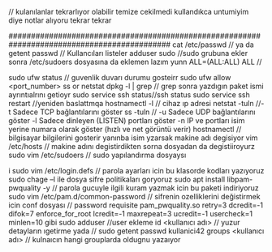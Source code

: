 // kulanılanlar tekrarlıyor olabilir temize cekilmedi kullandıkca untumiyim diye notlar alıyoru tekrar tekrar

############################################################################################
cat /etc/passwd // ya da
 getent passwd // Kullancıları listeler
adduser <username> sudo //sudo grubuna ekler sonra /etc/sudoers dosyasına da eklemen lazım
yunn    ALL=(ALL:ALL) ALL //

sudo ufw status // guvenlik duvarı durumu gosteirr
sudo ufw allow <port_number>
ss or netstat
dpkg -l | grep // grep sonra yazdıgın paket ismi ayrıntıalrını getioyr
sudo service ssh status//ssh status 
sudo service ssh restart //yeniden baslattmqa
hostnamectl -l // cihaz ıp adresi
 netstat -tuln //-t	Sadece TCP bağlantılarını göster
 ss -tuln //     -u	Sadece UDP bağlantılarını göster
                 -l	Sadece dinleyen (LISTEN) portları göster
                 -n	IP ve portları isim yerine numara olarak göster (hızlı ve net görüntü verir)
hostnamectl // bilgisayar bilgilerini gosterir yanınba isim yzarsak makine adı degisiyor
 vim /etc/hosts // makine adını degistirdikten sorna dosyadan da degistiiroyurz
 sudo vim /etc/sudoers // sudo yapılandırma dosyaysı

 i sudo vim /etc/login.defs // parola ayarları icin bu klasorde kodları yazıyoruz
 sudo chage –l <user> ile dosya sifre politikaları goryoruz
 sudo apt install libpam-pwquality -y // parola gucuyle ilgili kuram yazmak icin bu paketi indiriyoruz
 sudo vim /etc/pam.d/common-password // sifrenin ozelliklerini değistirmek icin conf dosyası
 // password requisite pam_pwquality.so retry=3 dcredit=-1 difok=7 enforce_for_root lcredit=-1
maxrepeat=3 ucredit=-1 usercheck=1 minlen=10 gibi
sudo adduser <username> //user ekleme
id <kullanıcı adı> // yuzur detayların ıgetirme yada
// sudo getent passwd kullanici42
groups <kullanıcı adı> // kulnaıcın hangi grouplarda oldugnu yazaıyor
